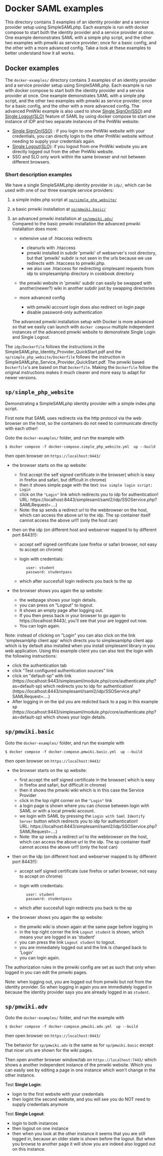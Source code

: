 # Docker SAML examples 
  
This directory contains 3 examples of an identity provider and a service provider setup using SimpleSAMLphp. Each example is run with docker compose to start both the identity provider and a service provider at once. One example demonstrates SAML with a simple php script, and the other two examples with pmwiki as service provider; once for a basic config, and the other with a more advanced config. Take a look at these examples to better understand how it all works. 

## Docker examples
 The ```docker-examples/``` directory contains 3 examples of an identity provider and a service provider setup using SimpleSAMLphp. Each example is run with docker compose to start both the identity provider and a service provider at once. One example demonstrates SAML with a simple php script, and the other two examples with pmwiki as service provider; once for a basic config, and the other with a more advanced config. The advanced PmWiki example is also used to show [Single SignOn(SSO)](https://en.wikipedia.org/wiki/Single_sign-on) and [Single Logout(SLO)](https://techdocs.broadcom.com/us/en/symantec-security-software/identity-security/siteminder/12-7/configuring/partnership-federation/logging-out-of-user-sessions/single-logout-overview-saml-2-0.html) feature of SAML by using docker compose to start one instance of IDP and two separate instances of the PmWiki website:

* [Single SignOn(SSO)](https://en.wikipedia.org/wiki/Single_sign-on) : if you login to one PmWiki website with your credentials, you can directly login to the other PmWiki website without needing to supply your credentials again.
* [Single Logout(SLO)](https://techdocs.broadcom.com/us/en/symantec-security-software/identity-security/siteminder/12-7/configuring/partnership-federation/logging-out-of-user-sessions/single-logout-overview-saml-2-0.html): if you logout from one PmWiki website you are directly logged out from the other PmWiki website. 
* SSO and SLO only work within the same browser and not between different browsers.


### Short description examples 

We have a single SimpleSAMLphp identity provider in `idp/`, which can be used with one of our three example service providers:

1.  a simple index.php script at [`sp/simple_php_website/`](#spsimple_php_website) 
2.  a basic pmwiki installation  at [`sp/pmwiki.basic/`](#sppmwikibasic)    
3.  an advanced pmwiki installation at [`sp/pmwiki.adv/`](#sppmwikiadv)<br> Compared to the basic pmwiki installation the advanced pmwiki installation does more:   
     * extensive use of .htaccess redirects
     
        - cleanurls with .htaccess
        - pmwiki installed in subdir 'pmwiki' of webserver's root directory, but that 'pmwiki' subdir is not seen in the urls
          because we use redirects with .htaccess to pmwiki.php.  
        - we also use .htaccess for redirecting simplesaml requests from idp  to simplesamlphp directory in cookbook directory
     * the pmwiki website in 'pmwiki' subdir can easily be swapped with another(newer?) wiki in another subdir 
       just by swapping directories  
     * more advanced config
        - with pmwiki account login does also redirect on login page
        - disable password-only authentication 
     
     The advanced pmwiki installation setup with Docker is more advanced so that we easily can launch with `docker compose` multiple independent instances of the  advanced pmwiki website to demonstrate Single Login and Single Logout. 
    
The `idp/Dockerfile` follows the instructions in the SimpleSAMLphp_Identity_Provider_QuickStart.pdf and the `sp/simple_php_website/Dockerfile` follows the instruction in SimpleSAMLphp_Service_Provider_QuickStart.pdf. The pmwiki based `Dockerfile`'s are based on that `Dockerfile`. Making the `Dockerfile` follow the original instructions makes it much clearer and more easy to adapt for newer versions.

## `sp/simple_php_website`

Demonstrating a SimpleSAMLphp identity provider with a simple index.php script.

First note that SAML uses redirects via the http protocol via the web browser on the host,
so the containers do not need to communicate directly with each other!
  
Goto the `docker-examples/` folder, and run the example with
   
    $ docker compose -f docker-compose.simple_php_website.yml  up --build

then open browser on `https://localhost:9443/` 

* the browser starts on the sp website: 
  * first accept the self signed certificate in the browser( which is easy in firefox and safari, but difficult in chrome)
  * then it shows simple page with the text: `Use simple login script: Login`
  * click on the `"Login"` link which redirects you to idp for authentication!<br>URL: https://localhost:8443/simplesaml/saml2/idp/SSOService.php?SAMLRequest=....)
  * Note: the sp sends a redirect url to the webbrowser on the host, which can access the above url to the idp. The sp container itself cannot access the above url!! (only the host can)

* then on the idp (on different host and webserver mapped to by different port 8443!!):
   * accept self signed certificate  (use firefox or safari browser, not easy to accept on chrome)     
   * login with credentials: 
   
            user: student
            password: studentpass
    
   * which after succesfull login redirects you back to the sp

* the browser shows you again the sp website:   
   * the webpage shows your login details.
   * you can press on "Logout" to logout. 
   * It shows an empty page after logging out. 
   * If you then press back in your browser to go again to https://localhost:9443/, you'll see that your are logged out now. 
   * You can login again.
          
          
Note: instead of clicking on "Login" you can also click on the link 'simplesamlphp client app' which directs you to simplesamlphp client app which is by default also installed when you install simplesaml library in you web application. Using this example client you can also test the login with the following instructions:   
         
* click the authentication tab
* click "Test configured authentication sources" link
* click on "default-sp" with link (https://localhost:9443/simplesaml/module.php/core/authenticate.php?as=default-sp) which redirects you to idp for authentication! (https://localhost:8443/simplesaml/saml2/idp/SSOService.php?SAMLRequest=....)
* After logging in on the ipd you are redicted back to a pag in this example sp (https://localhost:9443/simplesaml/module.php/core/authenticate.php?as=default-sp) which shows your login details.

## `sp/pmwiki.basic`

Goto the `docker-examples/` folder, and run the example with
   
    $ docker compose -f docker-compose.pmwiki.basic.yml  up --build

then open browser on `https://localhost:9443/` 

* the browser starts on the sp website: 
  * first accept the self signed certificate in the browser( which is easy in firefox and safari, but difficult in chrome)
  * then it shows the pmwiki wiki which is in this case the Service Provider
  * click in the top right corner on the `"Login"` link 
  * a login page is shown where you can choose between login with SAML or with a local pmwiki account. 
  * we login with SAML by pressing the `Login with Saml Identify Server` button which redirects you to idp for authentication!<br>URL: https://localhost:8443/simplesaml/saml2/idp/SSOService.php?SAMLRequest=....)
  * Note: the sp sends a redirect url to the webbrowser on the host, which can access the above url to the idp. The sp container itself cannot access the above url!! (only the host can)

* then on the idp (on different host and webserver mapped to by different port 8443!!):
   * accept self signed certificate  (use firefox or safari browser, not easy to accept on chrome)     
   * login with credentials: 
   
            user: student
            password: studentpass
    
   * which after succesfull login redirects you back to the sp

* the browser shows you again the sp website:   
   * the pmwiki wiki is shown again at the same page before logging in
   * in the top right corner the link `Logout student` is shown, which means your are logged in as 'student'
   * you can press the link `Logout student` to logout. 
   * you are immediately logged out and the link is changed back to 'Login'  
   * you can login again.

The authorization rules in the pmwiki config are set as such that only when logged in you can edit the pmwiki pages.   

Note: when logging out, you are logged out from pmwiki but not from the identity provider.
So when logging in again you are immediately logged in because the identity provider says you are already logged in as `student`.

## `sp/pmwiki.adv`

Goto the `docker-examples/` folder, and run the example with
   
    $ docker compose -f docker-compose.pmwiki.adv.yml  up --build

then open browser on `https://localhost:9443/`

The behavior for `sp/pmwiki.adv` is the same as for `sp/pmwiki.basic` except that nicer urls are shown for the wiki pages.

Then open another browser window/tab on `https://localhost:7443/` which shows a another independent instance of the pmwiki website. Which you can easily see by editing a page in one instance which won't change in the other instance.

Test **Single Login**:

* login to the first website with your credentials
* then logint the second website, and you will see you do NOT need to supply credentials anymore

Test **Single Logout**:

* login to both instances
* then logout on one instance
* then when you look at the other instance it seems that you are still logged in,  because an older state is shown before the logout. But when you browse to another page it will show you are indeed also logged out on this instance.
